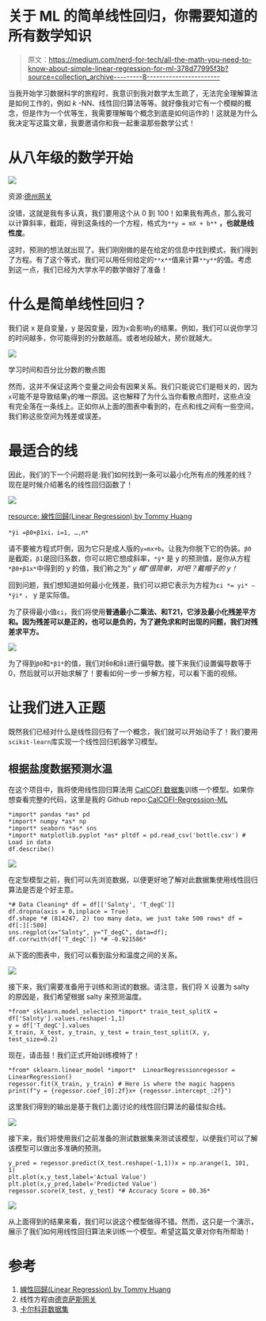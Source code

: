 # 关于 ML 的简单线性回归，你需要知道的所有数学知识

> 原文：<https://medium.com/nerd-for-tech/all-the-math-you-need-to-know-about-simple-linear-regression-for-ml-378d77995f3b?source=collection_archive---------8----------------------->

当我开始学习数据科学的旅程时，我意识到我对数学太生疏了，无法完全理解算法是如何工作的，例如 *k* -NN、线性回归算法等等。就好像我对它有一个模糊的概念，但是作为一个优等生，我需要理解每个概念到底是如何运作的！这就是为什么我决定写这篇文章，我要邀请你和我一起重温那些数学公式！

# 从八年级的数学开始

![](img/fbc30c360f20af422e0087f78f066099.png)

资源:[德州网关](https://www.texasgateway.org/resource/23-position-vs-time-graphs)

没错，这就是我有多认真，我们要用这个从 0 到 100！如果我有两点，那么我可以计算斜率，截距，得到这条线的一个方程，格式为`**y = mX + b**` **，**也就是**线性度**。

这时，预测的想法就出现了。我们刚刚做的是在给定的信息中找到模式，我们得到了方程。有了这个等式，我们可以用任何给定的`**x**`值来计算`**y**`的值。考虑到这一点，我们已经为大学水平的数学做好了准备！

# 什么是简单线性回归？

我们说 x 是自变量，y 是因变量，因为`x`会影响`y`的结果。例如，我们可以说你学习的时间越多，你可能得到的分数越高。或者地段越大，房价就越大。

![](img/c1fecb4ec28bc0ed4daf615b9840db9a.png)

学习时间和百分比分数的散点图

然而，这并不保证这两个变量之间会有因果关系。我们只能说它们是相关的，因为`x`可能不是导致结果`y`的唯一原因。这也解释了为什么当你看散点图时，这些点没有完全落在一条线上。正如你从上面的图表中看到的，在点和线之间有一些空间，我们称这些空间为残差或误差。

# **最适合**的线

因此，我们的下一个问题将是:我们如何找到一条可以最小化所有点的残差的线？现在是时候介绍著名的线性回归函数了！

![](img/a89b3cc99b9e435cc1252e04de071017.png)

[resource: 線性回歸(Linear Regression) by Tommy Huang](https://chih-sheng-huang821.medium.com/%E7%B7%9A%E6%80%A7%E5%9B%9E%E6%AD%B8-linear-regression-3a271a7453e)

`*ŷi =β0+β1xi，i=1, …,n*`

请不要被方程式吓倒，因为它只是成人版的`y=mx+b`。让我为你脱下它的伪装。`β0`是截距，`β1`是回归系数，你可以把它想成斜率，`*ŷ*` 是 y 的预测值，是你从方程`*β0+β1x*`中得到的 y 的值，我们称之为“ *y 帽”很简单，对吧？戴帽子的 y！*

回到问题，我们想知道如何最小化残差，我们可以把它表示为方程为`εi *= yi* — *ŷi*` *，* y 是实际值。

为了获得最小值`εi`，我们将使用**普通最小二乘法、**和**T21，它涉及最小化残差平方和。因为残差可以是正的，也可以是负的，为了避免求和时出现的问题，我们对残差求平方。**

![](img/1623a14c533197822a64aa4631593528.png)

为了得到`β0`和`*β1*`的值，我们对`B̂0`和`B̂1`进行偏导数。接下来我们设置偏导数等于 0，然后就可以开始求解了！要看如何一步一步解方程，可以看下面的视频。

# 让我们进入正题

既然我们已经对什么是线性回归有了一个概念，我们就可以开始动手了！我们要用`scikit-learn`库实现一个线性回归机器学习模型。

## 根据盐度数据预测水温

在这个项目中，我将使用线性回归算法用 [CalCOFI 数据集](https://www.kaggle.com/sohier/calcofi?select=cast.csv)训练一个模型。如果你想查看完整的代码，这里是我的 Github repo:[CalCOFI-Regression-ML](https://github.com/yinnyC/CalCOFI-Regression-ML)

```
*import* pandas *as* pd
*import* numpy *as* np
*import* seaborn *as* sns
*import* matplotlib.pyplot *as* pltdf = pd.read_csv('bottle.csv') # Load in data
df.describe() 
```

![](img/df7c1bad70fcbc9e5635e8a0fbec5f17.png)

在定型模型之前，我们可以先浏览数据，以便更好地了解对此数据集使用线性回归算法是否是个好主意。

```
*# Data Cleaning* df = df[['Salnty', 'T_degC']]
df.dropna(axis = 0,inplace = True)
df.shape *# (814247, 2) too many data, we just take 500 rows* df = df[:][:500]
sns.regplot(x="Salnty", y="T_degC", data=df);
df.corrwith(df['T_degC']) *# -0.921586*
```

从下面的图表中，我们可以看到盐分和温度之间的关系。

![](img/f77a8d7613e2328ad20d2fdc98e7a7ef.png)

接下来，我们需要准备用于训练和测试的数据。请注意，我们将 X 设置为 salty 的原因是，我们希望根据 salty 来预测温度。

```
*from* sklearn.model_selection *import* train_test_splitX = df['Salnty'].values.reshape(-1,1)
y = df['T_degC'].values
X_train, X_test, y_train, y_test = train_test_split(X, y, test_size=0.2)
```

现在，请击鼓！我们正式开始训练模特了！

```
*from* sklearn.linear_model *import*  LinearRegressionregessor = LinearRegression()
regessor.fit(X_train, y_train) # Here is where the magic happens
print(f"y = {regessor.coef_[0]:2f}x+ {regessor.intercept_:2f}")
```

这里我们得到的输出是基于我们上面讨论的线性回归算法的最佳拟合线。

![](img/511439c89f12beaa09d76c460ea19e37.png)

接下来，我们将使用我们之前准备的测试数据集来测试该模型，以便我们可以了解该模型可以做出多准确的预测。

```
y_pred = regessor.predict(X_test.reshape(-1,1))x = np.arange(1, 101, 1)
plt.plot(x,y_test,label='Actual Value')
plt.plot(x,y_pred,label='Predicted Value')
regessor.score(X_test, y_test) *# Accuracy Score = 80.36*
```

![](img/71789019711bdb6c4953deeca673211c.png)

从上面得到的结果来看，我们可以说这个模型做得不错。然而，这只是一个演示，展示了我们如何用线性回归算法来训练一个模型。希望这篇文章对你有所帮助！

# 参考

1.  [線性回歸(Linear Regression) by Tommy Huang](https://chih-sheng-huang821.medium.com/%E7%B7%9A%E6%80%A7%E5%9B%9E%E6%AD%B8-linear-regression-3a271a7453e)
2.  线性方程由[德克萨斯网关](https://www.texasgateway.org/resource/23-position-vs-time-graphs)
3.  [卡尔科菲数据集](https://www.kaggle.com/sohier/calcofi?select=cast.csv)